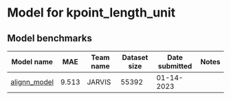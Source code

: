 # Model for kpoint_length_unit

<h2>Model benchmarks</h2>

<table style="width:100%" id="j_table">
 <thead>
  <tr>
    <th>Model name</th>
   <!-- <th>Method</th>-->
    <th>MAE</th>
    <th>Team name</th>
    <th>Dataset size</th>
    <th>Date submitted</th>
    <th>Notes</th>
  </tr>
 </thead>
<!--table_content--><tr><td><a href="https://github.com/usnistgov/alignn" target="_blank">alignn_model</a></td><td>9.513</td><td>JARVIS</td><td>55392</td><td>01-14-2023</td><td></td></tr><!--table_content-->
</table>